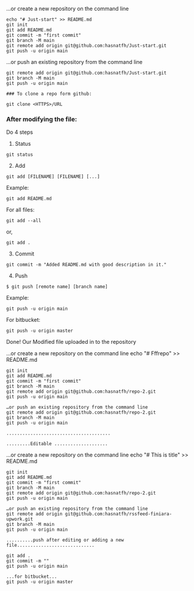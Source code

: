…or create a new repository on the command line
```
echo "# Just-start" >> README.md
git init
git add README.md
git commit -m "first commit"
git branch -M main
git remote add origin git@github.com:hasnatfh/Just-start.git
git push -u origin main
```

…or push an existing repository from the command line
```
git remote add origin git@github.com:hasnatfh/Just-start.git
git branch -M main
git push -u origin main

```

    ### To clone a repo form github:
    
  ```
  git clone <HTTPS>/URL
  ```

### After modifying the file: 
Do 4 steps 

1. Status
``` 
git status
```
	
2. Add
``` 
git add [FILENAME] [FILENAME] [...] 
```

Example: 
```
git add README.md 
```
	
For all files: 
	
``` 
git add --all 
```
or,
```
git add . 
```
	
3. Commit
``` 
git commit -m "Added README.md with good description in it."
```
4. Push 
``` 
$ git push [remote name] [branch name]
```

Example: 
``` 
git push -u origin main

```
For bitbucket:	
``` 
git push -u origin master

```	
Done! Our Modified file uploaded in to the repository
	
	
…or create a new repository on the command line	
	echo "# Fffrepo" >> README.md
```	
git init
git add README.md
git commit -m "first commit"
git branch -M main
git remote add origin git@github.com:hasnatfh/repo-2.git
git push -u origin main
```	
```	
…or push an existing repository from the command line	
git remote add origin git@github.com:hasnatfh/repo-2.git
git branch -M main
git push -u origin main	
```	
	
	.......................................
		
	.........Editable ....................
	
…or create a new repository on the command line	
	echo "# This is title" >> README.md
```	
git init
git add README.md
git commit -m "first commit"
git branch -M main
git remote add origin git@github.com:hasnatfh/repo-2.git
git push -u origin main
```	
```	
…or push an existing repository from the command line	
git remote add origin git@github.com:hasnatfh/rssfeed-finiara-upwork.git
git branch -M main
git push -u origin main	
```	
	
	..........push after editing or adding a new file.............................
```	
git add .
git commit -m ""
git push -u origin main

...for bitbucket...	
git push -u origin master 	
	
```
	
	
	
	
	
	